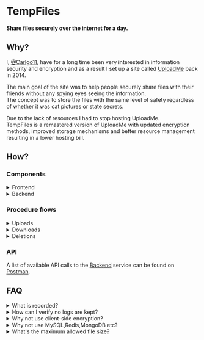 # TempFiles

**Share files securely over the internet for a day.**

## Why?

I, [@Carlgo11](https://github.com/Carlgo11/), have for a long time been very interested in information security and encryption and as a result I set up a site called [UploadMe](https://github.com/Carlgo11/UploadMe) back in 2014.

The main goal of the site was to help people securely share files with their friends without any spying eyes seeing the information.  
The concept was to store the files with the same level of safety regardless of whether it was cat pictures or state secrets.

Due to the lack of resources I had to stop hosting UploadMe.  
TempFiles is a remastered version of UploadMe with updated encryption methods, improved storage mechanisms and better resource management resulting in a lower hosting bill.

## How?

### Components

<details>
<summary>Frontend</summary>

[__Frontend__]() is responsible for the website [tempfiles.download](https://tempfiles.download). It's a static website sending form data to the backend server.  
The frontend project is meant to be hosted by a CDN like GitHub Pages as it provides the most transparency with the least operating cost.
</details>

<details>
<summary>Backend</summary>

[__Backend__]() is responsible for the encryption/decryption and storage of files. It's built using PHP and meant to be hosted on a read-only Linux file system.  
On [api.tempfiles.download](https://api.tempfiles.download) only the directory `/tmp` which stores the uploaded files is writable (as a [tmpfs](https://en.wikipedia.org/wiki/Tmpfs)).
</details>

### Procedure flows

<details>
<summary>Uploads</summary>

1. A user uploads a file through [tempfiles.download]() or any other file-uploading client supporting TempFiles.
1. The file is sent via TLS 1.3 to the TempFiles [backend](#Backend) server(s).
1. The received file is allocated a unique ID (UUID) starting with the letter `D` along with a random deletion password.
1. The file is encrypted using `AES-256-GCM` and stored in a JSON-file on the server. The time of the upload is also recorded in the file.
    The stored file looks like this:
    ```JSON
    {
    "expiry": 1652131135,
    "metadata": [
        "QWZUD7uTQI2u1Y3rAszFYBo94/ExKazJCkTu0unSMRWOamh3urriFAAGag==&GoElqdPyTxrEW9Mj&vK/WA8o0ZBVGLVKvAOSVlg=="
    ],
    "delpass": "$2y$10$G2DwZtWst2L8aSM44JijFO6jp6PJpBNZMXyw9tXo2sz.6iCXthCcy",
    "content": [
        "7PBZG3JRgh8=&bqoT732sVdwN6b25&IwLe91YwjRNiVQqu7HhM8g=="
    ]
    }
    ```
    * __Expiry__ - UNIX timestamp of file upload time + 24 hours
    * __Metadata__ - File metadata such as name, type, size _(AES-256-GCM)_
    * __Delpass__ - Deletion password hash _(bCrypt)_
    * __Content__ - File content _(AES-256-GCM)_

1. The user receives the UUID of the file and the deletion password.
</details>

<details>
<summary>Downloads</summary>

1. The unique ID (UUID) and decryption password is sent to the server `d.tempfiles.download`.
1. The server finds the corresponding file of the UUID and attempts to decrypt the file.
1. Assuming the file was successfully decrypted, the file metadata and file content is transferred back to the user.
</details>

<details>
<summary>Deletions</summary>

* __Automatic:__
1. The server goes through all files each hour and checks if the upload time was more than 24 hours ago.
1. If a file is older it is purged from the file system.

* __Manual:__
1. A user sends the unique ID (UUID) and deletion password to the server `api.tempfiles.download`.
1. If a file with the UUID exists, the deletion password is compared to a stored hash of the deletion password.
1. If the sent password matches the hash, the file is purged from the file system.
1. The server sends a notice of file deletion back to the user.
</details>

### API

A list of available API calls to the [Backend](#backend) service can be found on [Postman](https://documenter.getpostman.com/view/TzK2bEsi).

## FAQ

<details>
<summary>What is recorded?</summary>

* Access to files are not recorded.
* Error logs record unexpected errors unless a Do-Not-Track (DNT) header isn't used by the web browser.
</details>

<details>
<summary>How can I verify no logs are kept?</summary>

* As with any other website, it's impossible for a user to verify whether or not a service keeps logs so it all falls down to trust.
* If you don't trust my storage server I recommend you host your own.
</details>


<details>
<summary>Why not use client-side encryption?</summary>

* It is possible to encrypt a file in the client browser using JavaScript but that would require everyone to use a web browser to upload files. TempFiles is designed to be compatible with common file-uploading clients like ShareX and cURL.

* If you require client-side encryption I recommend you encrypt the file yourself before uploading it.
</details>

<details>
<summary>Why not use MySQL,Redis,MongoDB etc?</summary>

* File encryption requires a lot of memory and sending a large data blob to a database also requires a lot of memory. While MySQL support is implemented it only works for very small files or very powerful servers.
Eliminating the bottlenecks of database operations means much larger files can be stored.
</details>

<details>
<summary>What's the maximum allowed file size?</summary>

* There's no set maximum file size but due to the RAM required to encrypt uploaded files there's a practical limit where the server RAM runs out and requests are dropped.
* For [tempfiles.download](https://tempfiles.download) the limit is around __500MiB__.
* If you intend on hosting your own TempFiles [Backend](#Backend) you should expect the RAM usage to be close to 1:1 with the file size if you store files using the Linux file system and 3:1 for MySQL storage.
</details>
